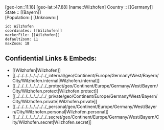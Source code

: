 ﻿---
location: [47.88,11.18] 
mapzoom: [7,12] 
mapmarker: city 
type: City
tags:
- geo/City


SpocWebEntityId: 35630
isDeleted: false
confidential: public

---
[geo-lon::11.18] 
[geo-lat::47.88] 
[name::Wilzhofen] 
Country :: [[Germany]]  
State :: [[Bayern]]  
[Population::] 
[Unknown::] 


```leaflet
id: Wilzhofen
coordinates: [[Wilzhofen]] 
markerFile: [[Wilzhofen]] 
defaultZoom: 11 
maxZoom: 18
```


## Confidential Links & Embeds: 
- [[Wilzhofen|Wilzhofen]]  
- [[../../../../../../../../_internal/geo/Continent/Europe/Germany/West/Bayern/City/Wilzhofen.internal|Wilzhofen.internal]] 
- [[../../../../../../../../_protect/geo/Continent/Europe/Germany/West/Bayern/City/Wilzhofen.protect|Wilzhofen.protect]] 
- [[../../../../../../../../_private/geo/Continent/Europe/Germany/West/Bayern/City/Wilzhofen.private|Wilzhofen.private]] 
- [[../../../../../../../../_personal/geo/Continent/Europe/Germany/West/Bayern/City/Wilzhofen.personal|Wilzhofen.personal]] 
- [[../../../../../../../../_secret/geo/Continent/Europe/Germany/West/Bayern/City/Wilzhofen.secret|Wilzhofen.secret]] 

